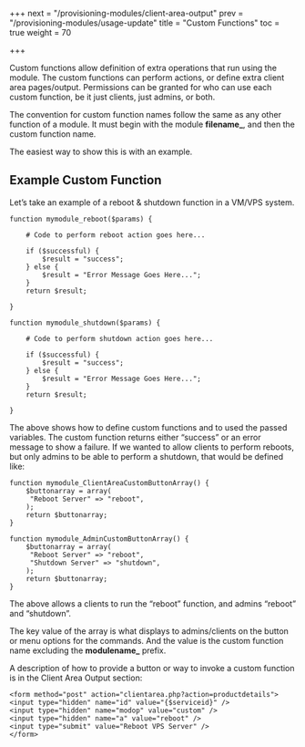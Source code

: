 +++
next = "/provisioning-modules/client-area-output"
prev = "/provisioning-modules/usage-update"
title = "Custom Functions"
toc = true
weight = 70

+++

Custom functions allow definition of extra operations that run using the module.
The custom functions can perform actions, or define extra client area pages/output.
Permissions can be granted for who can use each custom function, be it just clients, just admins, or both.

The convention for custom function names follow the same as any other function of a module.
It must begin with the module **filename_**, and then the custom function name.

The easiest way to show this is with an example.

## Example Custom Function <a id="example-function"></a>

Let’s take an example of a reboot & shutdown function in a VM/VPS system.

```
function mymodule_reboot($params) {
 
	# Code to perform reboot action goes here...

    if ($successful) {
		$result = "success";
	} else {
		$result = "Error Message Goes Here...";
	}
	return $result;
 
}
 
function mymodule_shutdown($params) {
 
	# Code to perform shutdown action goes here...

    if ($successful) {
		$result = "success";
	} else {
		$result = "Error Message Goes Here...";
	}
	return $result;
 
}
```

The above shows how to define custom functions and to used the passed variables.
The custom function returns either “success” or an error message to show a failure.
If we wanted to allow clients to perform reboots, but only admins to be able to perform a shutdown, that would be defined like:

```
function mymodule_ClientAreaCustomButtonArray() {
    $buttonarray = array(
	 "Reboot Server" => "reboot",
	);
	return $buttonarray;
}
 
function mymodule_AdminCustomButtonArray() {
    $buttonarray = array(
	 "Reboot Server" => "reboot",
	 "Shutdown Server" => "shutdown",
	);
	return $buttonarray;
}
```

The above allows a clients to run the “reboot” function, and admins “reboot” and “shutdown”.

The key value of the array is what displays to admins/clients on the button or menu options for the commands.
And the value is the custom function name excluding the **modulename_** prefix.

A description of how to provide a button or way to invoke a custom function is in the Client Area Output section:

```
<form method="post" action="clientarea.php?action=productdetails">
<input type="hidden" name="id" value="{$serviceid}" />
<input type="hidden" name="modop" value="custom" />
<input type="hidden" name="a" value="reboot" />
<input type="submit" value="Reboot VPS Server" />
</form>
```
